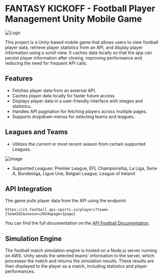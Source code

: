 # FANTASY KICKOFF - Football Player Management Unity Mobile Game

![Logo](https://github.com/user-attachments/assets/e148240d-12b2-4cfa-8019-af1a37e9be86)

This project is a Unity-based mobile game that allows users to view football player data, retrieve player statistics from an API, and display player information using a scroll view. It caches data locally so that the app can persist player information after closing, improving performance and reducing the need for frequent API calls.

## Features

- Fetches player data from an external API.
- Caches player data locally for faster future access.
- Displays player data in a user-friendly interface with images and statistics.
- Handles API pagination for fetching players across multiple pages.
- Supports dropdown menus for selecting teams and leagues.

## Leagues and Teams
- Utilizes the current or most recent season from certain supported Leagues.
  
![image](https://github.com/user-attachments/assets/6e3f27d3-326c-4288-89b8-07743e7ca926)

- Supported Leagues: Premier League, EFL Championship, La Liga, Serie A, Bundesliga, Ligue Une, Belgian League, League of Ireland

## API Integration

The game pulls player data from the API using the endpoint:
```
https://v3.football.api-sports.io/players?team={teamId}&season=2024&page={page}
```

You can find the full documentation on the [API Football Documentation](https://www.api-football.com/).

## Simulation Engine

The football match simulation engine is hosted on a Node.js server running on AWS. Unity sends the selected teams' information to the server, which processes the match and returns the simulation results. These results are then displayed to the player as a match, including statistics and player performances.
